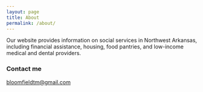 ```yaml
---
layout: page
title: About
permalink: /about/
---
```



Our website provides information on social services in Northwest Arkansas, including financial assistance, housing, food pantries, and low-income medical and dental providers.


### Contact me

[bloomfieldtm@gmail.com](mailto:email@domain.com)
